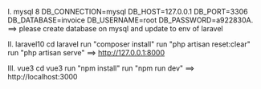 I. mysql 8
DB_CONNECTION=mysql
DB_HOST=127.0.0.1
DB_PORT=3306
DB_DATABASE=invoice
DB_USERNAME=root
DB_PASSWORD=a922830A.
==> please create database on mysql and update to env of laravel

II. laravel10
cd laravel
run "composer install"
run "php artisan reset:clear"
run "php artisan serve"
==> http://127.0.0.1:8000

III. vue3
cd vue3
run "npm install"
run "npm run dev"
==> http://localhost:3000
